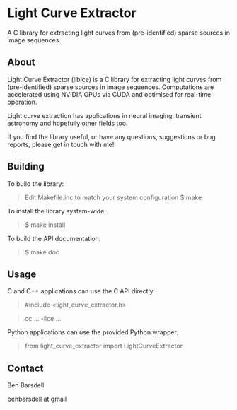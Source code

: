 Light Curve Extractor
=====================

A C library for extracting light curves from (pre-identified) sparse sources in image sequences.

About
-----
Light Curve Extractor (liblce) is a C library for extracting light curves from
(pre-identified) sparse sources in image sequences. Computations are accelerated
using NVIDIA GPUs via CUDA and optimised for real-time operation.

Light curve extraction has applications in neural imaging, transient
astronomy and hopefully other fields too.

If you find the library useful, or have any questions, suggestions or bug
reports, please get in touch with me!

Building
--------
To build the library:

> Edit Makefile.inc to match your system configuration
> $ make

To install the library system-wide:

> $ make install

To build the API documentation:

> $ make doc

Usage
-----
C and C++ applications can use the C API directly.

> #include <light_curve_extractor.h>

> cc ... -llce ...

Python applications can use the provided Python wrapper.

> from light_curve_extractor import LightCurveExtractor

Contact
-------
Ben Barsdell

benbarsdell at gmail
